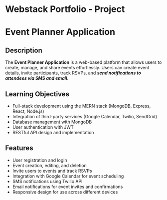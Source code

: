 # Webstack Portfolio - Project

# Event Planner Application

## Description
The **Event Planner Application** is a web-based platform that allows users to create, manage, and share events effortlessly. Users can create event details, invite participants, track RSVPs, and ***send notifications to attendees via SMS and email***. 

## Learning Objectives
- Full-stack development using the MERN stack (MongoDB, Express, React, Node.js)
- Integration of third-party services (Google Calendar, Twilio, SendGrid)
- Database management with MongoDB
- User authentication with JWT
- RESTful API design and implementation

## Features
- User registration and login
- Event creation, editing, and deletion
- Invite users to events and track RSVPs
- Integration with Google Calendar for event scheduling
- SMS notifications using Twilio API
- Email notifications for event invites and confirmations
- Responsive design for use across different devices